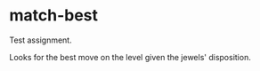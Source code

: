# match-best

Test assignment.

Looks for the best move on the level given the jewels' disposition.
